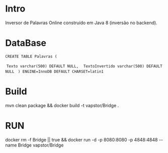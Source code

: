 # Intro
Inversor de Palavras Online construído em Java 8 (inversão no backend).

# DataBase
`CREATE TABLE Palavras (`

  `Texto varchar(500) DEFAULT NULL,`
  
  `TextoInvertido varchar(500) DEFAULT NULL`
  
`) ENGINE=InnoDB DEFAULT CHARSET=latin1`

# Build
mvn clean package && docker build -t vapstor/Bridge .

# RUN

docker rm -f Bridge || true && docker run -d -p 8080:8080 -p 4848:4848 --name Bridge vapstor/Bridge 
